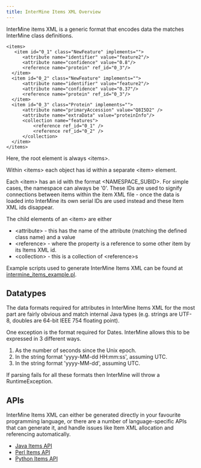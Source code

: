 ```yaml
---
title: InterMine Items XML Overview
--- 
```


InterMine items XML is a generic format that encodes data the matches InterMine class definitions.

```markup
<items>
   <item id="0_1" class="NewFeature" implements="">
      <attribute name="identifier" value="feature2"/>
      <attribute name="confidence" value="0.8"/>
      <reference name="protein" ref_id="0_3"/> 
  </item>
  <item id="0_2" class="NewFeature" implements="">
      <attribute name="identifier" value="feature2"/>
      <attribute name="confidence" value="0.37"/>
      <reference name="protein" ref_id="0_3"/> 
  </item>
  <item id="0_3" class="Protein" implements="">
      <attribute name="primaryAccession" value="Q8I5D2" />
      <attribute name="extraData" value="proteinInfo"/>
      <collection name="features">
          <reference ref_id="0_1" />
          <reference ref_id="0_2" />
      </collection>
  </item>
</items>
```

Here, the root element is always &lt;items&gt;.

Within &lt;items&gt; each object has id within a separate &lt;item&gt; element.

Each &lt;item&gt; has an id with the format &lt;NAMESPACE\_SUBID&gt;. For simple cases, the namespace can always be '0'. These IDs are used to signify connections between items within the item XML file - once the data is loaded into InterMine its own serial IDs are used instead and these Item XML ids disappear.

The child elements of an &lt;item&gt; are either

* &lt;attribute&gt; - this has the name of the attribute \(matching the defined class name\) and a value
* &lt;reference&gt; - where the property is a reference to some other item by its Items XML id.
* &lt;collection&gt; - this is a collection of &lt;reference&gt;s

Example scripts used to generate InterMine Items XML can be found at [intermine\_items\_example.pl](https://github.com/intermine/intermine-scripts/blob/master/examples/intermine_items_example.pl).

## Datatypes

The data formats required for attributes in InterMine Items XML for the most part are fairly obvious and match internal Java types \(e.g. strings are UTF-8, doubles are 64-bit IEEE 754 floating point\).

One exception is the format required for Dates. InterMine allows this to be expressed in 3 different ways.

1. As the number of seconds since the Unix epoch.
2. In the string format 'yyyy-MM-dd HH:mm:ss', assuming UTC.
3. In the string format 'yyyy-MM-dd', assuming UTC.

If parsing fails for all these formats then InterMine will throw a RuntimeException.

## APIs

InterMine Items XML can either be generated directly in your favourite programming language, or there are a number of language-specific APIs that can generate it, and handle issues like Item XML allocation and referencing automatically.

* [Java Items API](java-items-api.md)
* [Perl Items API](perl-items-api.md)
* [Python Items API](python-items-api.md)

